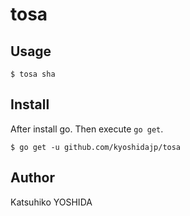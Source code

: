 # tosa

## Usage

```
$ tosa sha
```

## Install

After install go. Then execute `go get`.

```
$ go get -u github.com/kyoshidajp/tosa
```

## Author

Katsuhiko YOSHIDA
